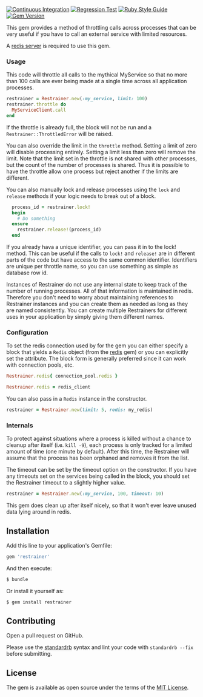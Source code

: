 [![Continuous Integration](https://github.com/bdurand/restrainer/actions/workflows/continuous_integration.yml/badge.svg)](https://github.com/bdurand/restrainer/actions/workflows/continuous_integration.yml)
[![Regression Test](https://github.com/bdurand/restrainer/actions/workflows/regression_test.yml/badge.svg)](https://github.com/bdurand/restrainer/actions/workflows/regression_test.yml)
[![Ruby Style Guide](https://img.shields.io/badge/code_style-standard-brightgreen.svg)](https://github.com/testdouble/standard)
[![Gem Version](https://badge.fury.io/rb/restrainer.svg)](https://badge.fury.io/rb/restrainer)

This gem provides a method of throttling calls across processes that can be very useful if you have to call an external service with limited resources.

A [redis server](http://redis.io/) is required to use this gem.

### Usage

This code will throttle all calls to the mythical MyService so that no more than 100 calls are ever being made at a single time across all application processes.

```ruby
restrainer = Restrainer.new(:my_service, limit: 100)
restrainer.throttle do
  MyServiceClient.call
end
```

If the throttle is already full, the block will not be run and a `Restrainer::ThrottledError` will be raised.

You can also override the limit in the `throttle` method. Setting a limit of zero will disable processing entirely. Setting a limit less than zero will remove the limit. Note that the limit set in the throttle is not shared with other processes, but the count of the number of processes is shared. Thus it is possible to have the throttle allow one process but reject another if the limits are different.

You can also manually lock and release processes using the `lock` and `release` methods if your logic needs to break out of a block.

```ruby
  process_id = restrainer.lock!
  begin
    # Do something
  ensure
    restrainer.release!(process_id)
  end
```

If you already hava a unique identifier, you can pass it in to the lock! method. This can be useful if the calls to `lock!` and `release!` are in different parts of the code but have access to the same common identifier. Identifiers are unique per throttle name, so you can use something as simple as database row id.

Instances of Restrainer do not use any internal state to keep track of the number of running processes. All of that information is maintained in redis. Therefore you don't need to worry about maintaining references to Restrainer instances and you can create them as needed as long as they are named consistently. You can create multiple Restrainers for different uses in your application by simply giving them different names.

### Configuration

To set the redis connection used by for the gem you can either specify a block that yields a `Redis` object (from the [redis](https://github.com/redis/redis-rb) gem) or you can explicitly set the attribute. The block form is generally preferred since it can work with connection pools, etc.

```ruby
Restrainer.redis{ connection_pool.redis }

Restrainer.redis = redis_client
```

You can also pass in a `Redis` instance in the constructor.

```ruby
restrainer = Restrainer.new(limit: 5, redis: my_redis)
```

### Internals

To protect against situations where a process is killed without a chance to cleanup after itself (i.e. `kill -9`), each process is only tracked for a limited amount of time (one minute by default). After this time, the Restrainer will assume that the process has been orphaned and removes it from the list.

The timeout can be set by the timeout option on the constructor. If you have any timeouts set on the services being called in the block, you should set the Restrainer timeout to a slightly higher value.

```ruby
restrainer = Restrainer.new(:my_service, 100, timeout: 10)
```

This gem does clean up after itself nicely, so that it won't ever leave unused data lying around in redis.

## Installation

Add this line to your application's Gemfile:

```ruby
gem 'restrainer'
```

And then execute:
```bash
$ bundle
```

Or install it yourself as:
```bash
$ gem install restrainer
```

## Contributing

Open a pull request on GitHub.

Please use the [standardrb](https://github.com/testdouble/standard) syntax and lint your code with `standardrb --fix` before submitting.

## License

The gem is available as open source under the terms of the [MIT License](https://opensource.org/licenses/MIT).
